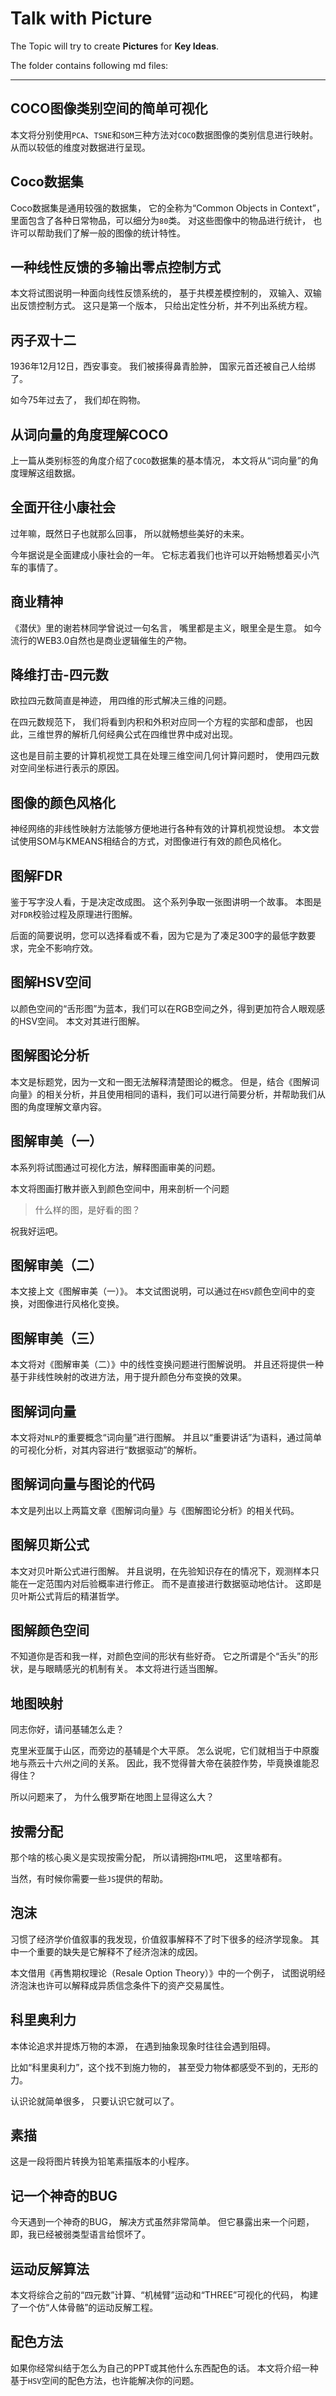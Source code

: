 # Talk with Picture

The Topic will try to create **Pictures** for **Key Ideas**.

The folder contains following md files:

---
## COCO图像类别空间的简单可视化

本文将分别使用`PCA`、`TSNE`和`SOM`三种方法对`COCO`数据图像的类别信息进行映射。
从而以较低的维度对数据进行呈现。

## Coco数据集

Coco数据集是通用较强的数据集，
它的全称为“Common Objects in Context”，
里面包含了各种日常物品，可以细分为`80`类。
对这些图像中的物品进行统计，
也许可以帮助我们了解一般的图像的统计特性。


## 一种线性反馈的多输出零点控制方式

本文将试图说明一种面向线性反馈系统的，
基于共模差模控制的，
双输入、双输出反馈控制方式。
这只是第一个版本，
只给出定性分析，并不列出系统方程。

## 丙子双十二

1936年12月12日，西安事变。
我们被揍得鼻青脸肿，
国家元首还被自己人给绑了。

如今75年过去了，
我们却在购物。

## 从词向量的角度理解COCO

上一篇从类别标签的角度介绍了`COCO`数据集的基本情况，
本文将从“词向量”的角度理解这组数据。


## 全面开往小康社会

过年嘛，既然日子也就那么回事，
所以就畅想些美好的未来。

今年据说是全面建成小康社会的一年。
它标志着我们也许可以开始畅想着买小汽车的事情了。

## 商业精神

《潜伏》里的谢若林同学曾说过一句名言，
嘴里都是主义，眼里全是生意。
如今流行的WEB3.0自然也是商业逻辑催生的产物。

## 降维打击-四元数

欧拉四元数简直是神迹，
用四维的形式解决三维的问题。

在四元数规范下，
我们将看到内积和外积对应同一个方程的实部和虚部，
也因此，三维世界的解析几何经典公式在四维世界中成对出现。

这也是目前主要的计算机视觉工具在处理三维空间几何计算问题时，
使用四元数对空间坐标进行表示的原因。

## 图像的颜色风格化

神经网络的非线性映射方法能够方便地进行各种有效的计算机视觉设想。
本文尝试使用SOM与KMEANS相结合的方式，对图像进行有效的颜色风格化。

## 图解FDR

鉴于写字没人看，于是决定改成图。
这个系列争取一张图讲明一个故事。
本图是对`FDR`校验过程及原理进行图解。

后面的简要说明，您可以选择看或不看，因为它是为了凑足300字的最低字数要求，完全不影响疗效。

## 图解HSV空间

以颜色空间的“舌形图”为蓝本，我们可以在RGB空间之外，得到更加符合人眼观感的HSV空间。
本文对其进行图解。

## 图解图论分析

本文是标题党，因为一文和一图无法解释清楚图论的概念。
但是，结合《图解词向量》的相关分析，并且使用相同的语料，我们可以进行简要分析，并帮助我们从图的角度理解文章内容。

## 图解审美（一）

本系列将试图通过可视化方法，解释图画审美的问题。

本文将图画打散并嵌入到颜色空间中，用来剖析一个问题

> 什么样的图，是好看的图？

祝我好运吧。


## 图解审美（二）

本文接上文《图解审美（一）》。
本文试图说明，可以通过在`HSV`颜色空间中的变换，对图像进行风格化变换。

## 图解审美（三）

本文将对《图解审美（二）》中的线性变换问题进行图解说明。
并且还将提供一种基于非线性映射的改进方法，用于提升颜色分布变换的效果。

## 图解词向量

本文将对`NLP`的重要概念“词向量”进行图解。
并且以“重要讲话”为语料，通过简单的可视化分析，对其内容进行“数据驱动”的解析。

## 图解词向量与图论的代码

本文是列出以上两篇文章《图解词向量》与《图解图论分析》的相关代码。

## 图解贝斯公式

本文对贝叶斯公式进行图解。
并且说明，在先验知识存在的情况下，观测样本只能在一定范围内对后验概率进行修正。
而不是直接进行数据驱动地估计。
这即是贝叶斯公式背后的精湛哲学。

## 图解颜色空间

不知道你是否和我一样，对颜色空间的形状有些好奇。
它之所谓是个“舌头”的形状，是与眼睛感光的机制有关。
本文将进行适当图解。

## 地图映射

同志你好，请问基辅怎么走？

克里米亚属于山区，而旁边的基辅是个大平原。
怎么说呢，它们就相当于中原腹地与燕云十六州之间的关系。
因此，我不觉得普大帝在装腔作势，毕竟换谁能忍得住？

所以问题来了，
为什么俄罗斯在地图上显得这么大？

## 按需分配

那个啥的核心奥义是实现按需分配，
所以请拥抱`HTML`吧，
这里啥都有。

当然，有时候你需要一些`JS`提供的帮助。

## 泡沫

习惯了经济学价值叙事的我发现，价值叙事解释不了时下很多的经济学现象。
其中一个重要的缺失是它解释不了经济泡沫的成因。

本文借用《再售期权理论（Resale Option Theory）》中的一个例子，
试图说明经济泡沫也许可以解释成异质信念条件下的资产交易属性。

## 科里奥利力

本体论追求并提炼万物的本源，
在遇到抽象现象时往往会遇到阻碍。

比如“科里奥利力”，这个找不到施力物的，
甚至受力物体都感受不到的，无形的力。

认识论就简单很多，
只要认识它就可以了。

## 素描

这是一段将图片转换为铅笔素描版本的小程序。

## 记一个神奇的BUG

今天遇到一个神奇的BUG，
解决方式虽然非常简单。
但它暴露出来一个问题，
即，我已经被弱类型语言给惯坏了。

## 运动反解算法

本文将综合之前的“四元数”计算、“机械臂”运动和“THREE”可视化的代码，
构建了一个仿“人体骨骼”的运动反解工程。

## 配色方法

如果你经常纠结于怎么为自己的PPT或其他什么东西配色的话。
本文将介绍一种基于`HSV`空间的配色方法，也许能解决你的问题。

